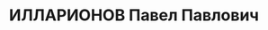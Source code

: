 ---
title: ИЛЛАРИОНОВ Павел Павлович
description: "Род. в 1909, Ленинград, образование н.высшее, член ВКП(б) с 1930 \n\
  \  ссыльный (ранее 10.02.1935 ОС - 5 лет ссылки), таксировщик пристани речного пароходства\
  \ \n  Арестован 27.08.1936 \n  Приговорен ВК ВС СССР 06.05.1937, Тюмень - 10 лет\
  \ тюремного заключения"
---